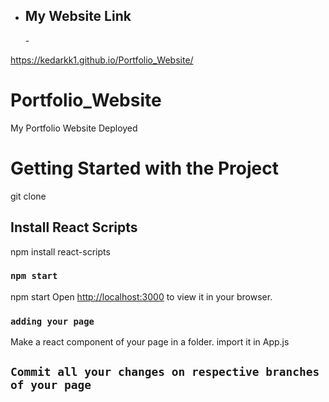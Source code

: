- <h2>My Website Link</h2> -
https://kedarkk1.github.io/Portfolio_Website/
# Portfolio_Website
My Portfolio Website Deployed 

# Getting Started with the Project

git clone <link>

## Install React Scripts

npm install react-scripts

### `npm start`
npm start
Open [http://localhost:3000](http://localhost:3000) to view it in your browser.

### `adding your page`
Make a react component of your page in a folder.
import it in App.js

## `Commit all your changes on respective branches of your page`
